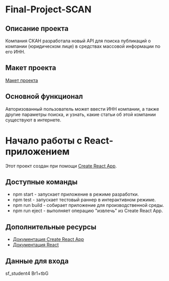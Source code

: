 # Final-Project-SCAN
## Описание проекта

Компания СКАН разработала новый API для поиска публикаций о компании (юридическом лице) в средствах массовой информации по его ИНН.

## Макет проекта

[Макет проекта](https://www.figma.com/file/u3MOjzYnTnirz712GrLbFv/Макет-СКАН)

## Основной функционал

Авторизованный пользователь может ввести ИНН компании, а также другие параметры поиска, и узнать, какие статьи об этой компании существуют в интернете.


# Начало работы с React-приложением

Этот проект создан при помощи [Create React App](https://github.com/facebook/create-react-app).

## Доступные команды

- npm start - запускает приложение в режиме разработки.
- npm test - запускает тестовый раннер в интерактивном режиме.
- npm run build - собирает приложение для производственной среды.
- npm run eject - выполняет операцию "извлечь" из Create React App.

## Дополнительные ресурсы

- [Документация Create React App](https://facebook.github.io/create-react-app/docs/getting-started)
- [Документация React](https://reactjs.org/)

## Данные для входа
sf_student4	
Br1+tbG

